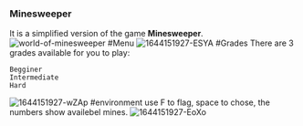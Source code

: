 ### Minesweeper
It is a simplified version of the game **Minesweeper**.
![world-of-minesweeper](https://user-images.githubusercontent.com/101392326/157870315-6f472d34-80f5-4a3d-a2a3-7dfab6debfdf.png)
#Menu
![1644151927-ESYA](https://user-images.githubusercontent.com/101392326/157870479-77f5e587-035c-4e87-9174-415145ad2811.png)
#Grades
There are 3 grades available for you to play:
```
Begginer
Intermediate
Hard

```

![1644151927-wZAp](https://user-images.githubusercontent.com/101392326/157870597-4a0cbc72-9740-4b41-b8e1-0b0585a057b6.png)
#environment
use F to flag,
space to chose,
the numbers show availebel mines.
![1644151927-EoXo](https://user-images.githubusercontent.com/101392326/157870664-6582ecc6-0e48-421b-8af1-e306a0d18ffc.png)

